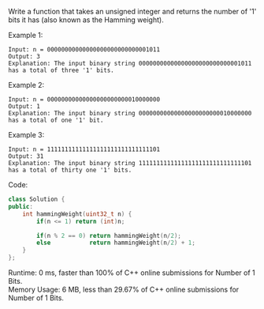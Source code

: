 Write a function that takes an unsigned integer and returns the number of '1' bits it has (also known as the Hamming weight).  

Example 1:  
```
Input: n = 00000000000000000000000000001011
Output: 3
Explanation: The input binary string 00000000000000000000000000001011 has a total of three '1' bits.
```

Example 2:  
```
Input: n = 00000000000000000000000010000000
Output: 1
Explanation: The input binary string 00000000000000000000000010000000 has a total of one '1' bit.
```

Example 3:  
```
Input: n = 11111111111111111111111111111101
Output: 31
Explanation: The input binary string 11111111111111111111111111111101 has a total of thirty one '1' bits.
```

Code:  
```c++
class Solution {
public:
    int hammingWeight(uint32_t n) {
        if(n <= 1) return (int)n;

        if(n % 2 == 0) return hammingWeight(n/2);
        else           return hammingWeight(n/2) + 1;
    }
};
```
Runtime: 0 ms, faster than 100% of C++ online submissions for Number of 1 Bits.  
Memory Usage: 6 MB, less than 29.67% of C++ online submissions for Number of 1 Bits.
